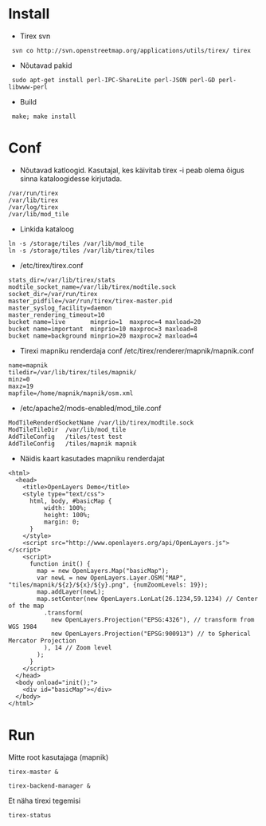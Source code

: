 # Install
  * Tirex svn
```
 svn co http://svn.openstreetmap.org/applications/utils/tirex/ tirex
```
  * Nõutavad pakid
```
 sudo apt-get install perl-IPC-ShareLite perl-JSON perl-GD perl-libwww-perl
```
  * Build
```
 make; make install
```

# Conf
  * Nõutavad katloogid. Kasutajal, kes käivitab tirex -i peab olema õigus sinna kataloogidesse kirjutada.
```
/var/run/tirex
/var/lib/tirex
/var/log/tirex
/var/lib/mod_tile
```
  * Linkida kataloog
```
ln -s /storage/tiles /var/lib/mod_tile
ln -s /storage/tiles /var/lib/tirex/tiles
```
  * /etc/tirex/tirex.conf
```
stats_dir=/var/lib/tirex/stats
modtile_socket_name=/var/lib/tirex/modtile.sock
socket_dir=/var/run/tirex
master_pidfile=/var/run/tirex/tirex-master.pid
master_syslog_facility=daemon
master_rendering_timeout=10
bucket name=live       minprio=1  maxproc=4 maxload=20
bucket name=important  minprio=10 maxproc=3 maxload=8
bucket name=background minprio=20 maxproc=2 maxload=4
```

  * Tirexi mapniku renderdaja conf /etc/tirex/renderer/mapnik/mapnik.conf
```
name=mapnik
tiledir=/var/lib/tirex/tiles/mapnik/
minz=0
maxz=19
mapfile=/home/mapnik/mapnik/osm.xml
```

  * /etc/apache2/mods-enabled/mod\_tile.conf
```
ModTileRenderdSocketName /var/lib/tirex/modtile.sock
ModTileTileDir  /var/lib/mod_tile
AddTileConfig   /tiles/test test
AddTileConfig   /tiles/mapnik mapnik
```

  * Näidis kaart kasutades mapniku renderdajat
```
<html>
  <head>
    <title>OpenLayers Demo</title>
    <style type="text/css">
      html, body, #basicMap {
          width: 100%;
          height: 100%;
          margin: 0;
      }
    </style>
    <script src="http://www.openlayers.org/api/OpenLayers.js"></script>
    <script>
      function init() {
        map = new OpenLayers.Map("basicMap");
        var newL = new OpenLayers.Layer.OSM("MAP", "tiles/mapnik/${z}/${x}/${y}.png", {numZoomLevels: 19});
        map.addLayer(newL);
        map.setCenter(new OpenLayers.LonLat(26.1234,59.1234) // Center of the map
          .transform(
            new OpenLayers.Projection("EPSG:4326"), // transform from WGS 1984
            new OpenLayers.Projection("EPSG:900913") // to Spherical Mercator Projection
          ), 14 // Zoom level
        );
      }
    </script>
  </head>
  <body onload="init();">
    <div id="basicMap"></div>
  </body>
</html>
```
# Run
Mitte root kasutajaga (mapnik)
```
tirex-master &
```

```
tirex-backend-manager &
```

Et näha tirexi tegemisi
```
tirex-status
```